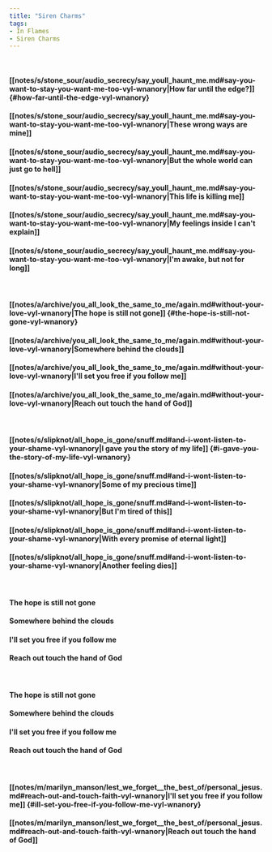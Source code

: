```yaml
---
title: "Siren Charms"
tags:
- In Flames
- Siren Charms
---
```

&nbsp;
#### [[notes/s/stone_sour/audio_secrecy/say_youll_haunt_me.md#say-you-want-to-stay-you-want-me-too-vyl-wnanory|How far until the edge?]] {#how-far-until-the-edge-vyl-wnanory}
#### [[notes/s/stone_sour/audio_secrecy/say_youll_haunt_me.md#say-you-want-to-stay-you-want-me-too-vyl-wnanory|These wrong ways are mine]]
#### [[notes/s/stone_sour/audio_secrecy/say_youll_haunt_me.md#say-you-want-to-stay-you-want-me-too-vyl-wnanory|But the whole world can just go to hell]]
#### [[notes/s/stone_sour/audio_secrecy/say_youll_haunt_me.md#say-you-want-to-stay-you-want-me-too-vyl-wnanory|This life is killing me]]
#### [[notes/s/stone_sour/audio_secrecy/say_youll_haunt_me.md#say-you-want-to-stay-you-want-me-too-vyl-wnanory|My feelings inside I can't explain]]
#### [[notes/s/stone_sour/audio_secrecy/say_youll_haunt_me.md#say-you-want-to-stay-you-want-me-too-vyl-wnanory|I'm awake, but not for long]]
&nbsp;
#### [[notes/a/archive/you_all_look_the_same_to_me/again.md#without-your-love-vyl-wnanory|The hope is still not gone]] {#the-hope-is-still-not-gone-vyl-wnanory}
#### [[notes/a/archive/you_all_look_the_same_to_me/again.md#without-your-love-vyl-wnanory|Somewhere behind the clouds]]
#### [[notes/a/archive/you_all_look_the_same_to_me/again.md#without-your-love-vyl-wnanory|I'll set you free if you follow me]]
#### [[notes/a/archive/you_all_look_the_same_to_me/again.md#without-your-love-vyl-wnanory|Reach out touch the hand of God]]
&nbsp;
#### [[notes/s/slipknot/all_hope_is_gone/snuff.md#and-i-wont-listen-to-your-shame-vyl-wnanory|I gave you the story of my life]] {#i-gave-you-the-story-of-my-life-vyl-wnanory}
#### [[notes/s/slipknot/all_hope_is_gone/snuff.md#and-i-wont-listen-to-your-shame-vyl-wnanory|Some of my precious time]]
#### [[notes/s/slipknot/all_hope_is_gone/snuff.md#and-i-wont-listen-to-your-shame-vyl-wnanory|But I'm tired of this]]
#### [[notes/s/slipknot/all_hope_is_gone/snuff.md#and-i-wont-listen-to-your-shame-vyl-wnanory|With every promise of eternal light]]
#### [[notes/s/slipknot/all_hope_is_gone/snuff.md#and-i-wont-listen-to-your-shame-vyl-wnanory|Another feeling dies]]
&nbsp;
#### The hope is still not gone
#### Somewhere behind the clouds
#### I'll set you free if you follow me
#### Reach out touch the hand of God
&nbsp;
#### The hope is still not gone
#### Somewhere behind the clouds
#### I'll set you free if you follow me
#### Reach out touch the hand of God
&nbsp;
#### [[notes/m/marilyn_manson/lest_we_forget__the_best_of/personal_jesus.md#reach-out-and-touch-faith-vyl-wnanory|I'll set you free if you follow me]] {#ill-set-you-free-if-you-follow-me-vyl-wnanory}
#### [[notes/m/marilyn_manson/lest_we_forget__the_best_of/personal_jesus.md#reach-out-and-touch-faith-vyl-wnanory|Reach out touch the hand of God]]
